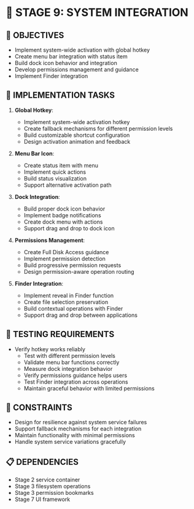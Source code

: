# 🚧 STAGE 9: SYSTEM INTEGRATION

## 📝 OBJECTIVES
- Implement system-wide activation with global hotkey
- Create menu bar integration with status item
- Build dock icon behavior and integration
- Develop permissions management and guidance
- Implement Finder integration

## 🔧 IMPLEMENTATION TASKS

1. **Global Hotkey**:
   - Implement system-wide activation hotkey
   - Create fallback mechanisms for different permission levels
   - Build customizable shortcut configuration
   - Design activation animation and feedback

2. **Menu Bar Icon**:
   - Create status item with menu
   - Implement quick actions
   - Build status visualization
   - Support alternative activation path

3. **Dock Integration**:
   - Build proper dock icon behavior
   - Implement badge notifications
   - Create dock menu with actions
   - Support drag and drop to dock icon

4. **Permissions Management**:
   - Create Full Disk Access guidance
   - Implement permission detection
   - Build progressive permission requests
   - Design permission-aware operation routing

5. **Finder Integration**:
   - Implement reveal in Finder function
   - Create file selection preservation
   - Build contextual operations with Finder
   - Support drag and drop between applications

## 🧪 TESTING REQUIREMENTS
- Verify hotkey works reliably
   - Test with different permission levels
   - Validate menu bar functions correctly
   - Measure dock integration behavior
   - Verify permissions guidance helps users
   - Test Finder integration across operations
   - Maintain graceful behavior with limited permissions

## 🚫 CONSTRAINTS
- Design for resilience against system service failures
- Support fallback mechanisms for each integration
- Maintain functionality with minimal permissions
- Handle system service variations gracefully

## 📋 DEPENDENCIES
- Stage 2 service container
- Stage 3 filesystem operations
- Stage 3 permission bookmarks
- Stage 7 UI framework
